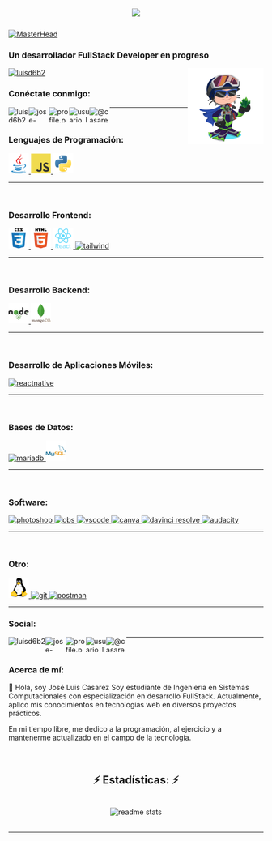 <h1 align="center">
    <img src="https://readme-typing-svg.herokuapp.com/?font=Righteous&size=35&center=true&vCenter=true&width=500&height=70&duration=4000&lines=¡Hola+!+👋;+Soy+Jose+Luis+Casarez!" />
</h1>

[![MasterHead](https://firebasestorage.googleapis.com/v0/b/flexi-coding.appspot.com/o/dempgi7-520f8d5f-63d4-4453-8822-dbc149ae27f8.gif?alt=media&token=91c0c7b2-93c3-4029-b011-1a8703c5730d)](https://rishavchanda.io)

<h3 align="left">Un desarrollador FullStack Developer en progreso</h3>

<!-- Imagen a la derecha -->
<div align="left">
  <img src="assets/img/octocat-1723960800093.png" alt="octocat" width="150" align="right">

<p align="left"> <a href="https://twitter.com/luisd6b2" target="blank"><img src="https://img.shields.io/twitter/follow/luisd6b2?logo=twitter&style=for-the-badge" alt="luisd6b2" /></a> </p>

<h3 align="left">Conéctate conmigo:</h3>
<p align="left">
<a href="https://twitter.com/luisd6b2" target="_blank"><img align="left" src="https://raw.githubusercontent.com/rahuldkjain/github-profile-readme-generator/master/src/images/icons/Social/twitter.svg" alt="luisd6b2" height="30" width="40" /></a>
<a href="https://linkedin.com/in/jose-luis-casarez-ortiz-3b641b2a3" target="blank"><img align="left" src="https://raw.githubusercontent.com/rahuldkjain/github-profile-readme-generator/master/src/images/icons/Social/linked-in-alt.svg" alt="jose-luis-casarez-ortiz-3b641b2a3" height="30" width="40" /></a>
<a href="https://fb.com/profile.php?id=61557954865609" target="blank"><img align="left" src="https://raw.githubusercontent.com/rahuldkjain/github-profile-readme-generator/master/src/images/icons/Social/facebook.svg" alt="profile.php?id=61557954865609" height="30" width="40" /></a>
<a href="https://instagram.com/usuario_luis_" target="blank"><img align="left" src="https://raw.githubusercontent.com/rahuldkjain/github-profile-readme-generator/master/src/images/icons/Social/instagram.svg" alt="usuario_luis_" height="30" width="40" /></a>
<a href="https://www.youtube.com/@casarexz" target="blank"><img align="left" src="https://raw.githubusercontent.com/rahuldkjain/github-profile-readme-generator/master/src/images/icons/Social/youtube.svg" alt="@casarexz" height="30" width="40" /></a>
</p>
<hr/>
<br>

<h3 align="left">Lenguajes de Programación:</h3>
<p align="left">
  <a href="https://www.java.com" target="_blank" rel="noreferrer"> <img src="https://raw.githubusercontent.com/devicons/devicon/master/icons/java/java-original.svg" alt="java" width="40" height="40"/> </a> 
  <a href="https://developer.mozilla.org/en-US/docs/Web/JavaScript" target="_blank" rel="noreferrer"> <img src="https://raw.githubusercontent.com/devicons/devicon/master/icons/javascript/javascript-original.svg" alt="javascript" width="40" height="40"/> </a>
  <a href="https://www.python.org" target="_blank" rel="noreferrer"> <img src="https://raw.githubusercontent.com/devicons/devicon/master/icons/python/python-original.svg" alt="python" width="40" height="40"/> </a> 
</p>
<hr/>
<br>

<h3 align="left">Desarrollo Frontend:</h3>
<p align="left">
  <a href="https://www.w3schools.com/css/" target="_blank" rel="noreferrer"> <img src="https://raw.githubusercontent.com/devicons/devicon/master/icons/css3/css3-original-wordmark.svg" alt="css3" width="40" height="40"/> </a> 
  <a href="https://www.w3.org/html/" target="_blank" rel="noreferrer"> <img src="https://raw.githubusercontent.com/devicons/devicon/master/icons/html5/html5-original-wordmark.svg" alt="html5" width="40" height="40"/> </a> 
  <a href="https://reactjs.org/" target="_blank" rel="noreferrer"> <img src="https://raw.githubusercontent.com/devicons/devicon/master/icons/react/react-original-wordmark.svg" alt="react" width="40" height="40"/> </a> 
  <a href="https://tailwindcss.com/" target="_blank" rel="noreferrer"> <img src="https://www.vectorlogo.zone/logos/tailwindcss/tailwindcss-icon.svg" alt="tailwind" width="40" height="40"/> </a>
</p>
<hr/>
<br>

<h3 align="left">Desarrollo Backend:</h3>
<p align="left">
  <a href="https://nodejs.org" target="_blank" rel="noreferrer"> <img src="https://raw.githubusercontent.com/devicons/devicon/master/icons/nodejs/nodejs-original-wordmark.svg" alt="nodejs" width="40" height="40"/> </a> 
  <a href="https://www.mongodb.com/" target="_blank" rel="noreferrer"> <img src="https://raw.githubusercontent.com/devicons/devicon/master/icons/mongodb/mongodb-original-wordmark.svg" alt="mongodb" width="40" height="40"/> </a>
</p>
<hr/>
<br>

<h3 align="left">Desarrollo de Aplicaciones Móviles:</h3>
<p align="left">
  <a href="https://reactnative.dev/" target="_blank" rel="noreferrer"> <img src="https://reactnative.dev/img/header_logo.svg" alt="reactnative" width="40" height="40"/> </a>
</p>
<hr/>
<br>

<h3 align="left">Bases de Datos:</h3>
<p align="left">
  <a href="https://mariadb.org/" target="_blank" rel="noreferrer"> <img src="https://www.vectorlogo.zone/logos/mariadb/mariadb-icon.svg" alt="mariadb" width="40" height="40"/> </a>
  <a href="https://www.mysql.com/" target="_blank" rel="noreferrer"> <img src="https://raw.githubusercontent.com/devicons/devicon/master/icons/mysql/mysql-original-wordmark.svg" alt="mysql" width="40" height="40"/> </a>
</p>
<hr/>
<br>

<h3 align="left">Software:</h3>
<p align="left">
  <a href="https://www.photoshop.com/en" target="_blank" rel="noreferrer"> <img src="https://pngimg.com/uploads/photoshop/photoshop_PNG68.png" alt="photoshop" width="40" height="40"/> </a>
  <a href="https://obsproject.com/" target="_blank" rel="noreferrer"> <img src="https://iconape.com/wp-content/files/ih/122083/png/OBS_Studio_Logo.png" alt="obs" width="40" height="40"/> </a>
  <a href="https://code.visualstudio.com/" target="_blank" rel="noreferrer"> <img src="https://code.visualstudio.com/assets/images/code-stable.png" alt="vscode" width="40" height="40"/> </a>
  <a href="https://www.canva.com/" target="_blank" rel="noreferrer"> <img src="https://freelogopng.com/images/all_img/1656733637logo-canva-png.png" alt="canva" width="40" height="40"/> </a>
  <a href="https://www.blackmagicdesign.com" target="_blank" rel="noreferrer"> <img src="https://static.wikia.nocookie.net/logopedia/images/c/c5/DaVinci_Resolve.png/revision/latest?cb=20230125204839" alt="davinci resolve" width="40" height="40"/> </a>
  <a href="https://www.audacityteam.org/" target="_blank" rel="noreferrer"> <img src="https://upload.wikimedia.org/wikipedia/commons/thumb/f/f6/Audacity_Logo.svg/1280px-Audacity_Logo.svg.png" alt="audacity" width="40" height="40"/> </a>
</p>
<hr/>
<br>

<h3 align="left">Otro:</h3>
<p align="left">
  <a href="https://www.linux.org/" target="_blank" rel="noreferrer"> <img src="https://raw.githubusercontent.com/devicons/devicon/master/icons/linux/linux-original.svg" alt="linux" width="40" height="40"/> </a> 
  <a href="https://git-scm.com/" target="_blank" rel="noreferrer"> <img src="https://www.vectorlogo.zone/logos/git-scm/git-scm-icon.svg" alt="git" width="40" height="40"/> </a>
  <a href="https://postman.com" target="_blank" rel="noreferrer"> <img src="https://www.vectorlogo.zone/logos/getpostman/getpostman-icon.svg" alt="postman" width="40" height="40"/> </a> 
</p>
<hr/>

<h3 align="left">Social:</h3>
<p align="left">
  <a href="https://twitter.com/luisd6b2" target="blank"><img align="left" src="https://img.shields.io/twitter/follow/luisd6b2?logo=twitter&style=for-the-badge" alt="luisd6b2" /></a>
  <a href="https://linkedin.com/in/jose-luis-casarez-ortiz-3b641b2a3" target="blank"><img align="left" src="https://raw.githubusercontent.com/rahuldkjain/github-profile-readme-generator/master/src/images/icons/Social/linked-in-alt.svg" alt="jose-luis-casarez-ortiz-3b641b2a3" height="30" width="40" /></a>
  <a href="https://fb.com/profile.php?id=61557954865609" target="blank"><img align="left" src="https://raw.githubusercontent.com/rahuldkjain/github-profile-readme-generator/master/src/images/icons/Social/facebook.svg" alt="profile.php?id=61557954865609" height="30" width="40" /></a>
  <a href="https://instagram.com/usuario_luis_" target="blank"><img align="left" src="https://raw.githubusercontent.com/rahuldkjain/github-profile-readme-generator/master/src/images/icons/Social/instagram.svg" alt="usuario_luis_" height="30" width="40" /></a>
  <a href="https://www.youtube.com/@casarexz" target="blank"><img align="left" src="https://raw.githubusercontent.com/rahuldkjain/github-profile-readme-generator/master/src/images/icons/Social/youtube.svg" alt="@casarexz" height="30" width="40" /></a>
</p>
<hr/>
<br>

<h3 align="left">Acerca de mí:</h3>
<p align="left">
👋 Hola, soy José Luis Casarez
Soy estudiante de Ingeniería en Sistemas Computacionales con especialización en desarrollo FullStack. Actualmente, aplico mis conocimientos en tecnologías web en diversos proyectos prácticos.

En mi tiempo libre, me dedico a la programación, al ejercicio y a mantenerme actualizado en el campo de la tecnología.
</p>

<br>

<h2 align="center">⚡ Estadísticas: ⚡</h2>
<br>
<div align="center">
  <img width=390 src="https://github-readme-stats.vercel.app/api?username=LuisD6&count_private=true&show_icons=true&theme=react&rank_icon=github&border_radius=10" alt="readme stats" />
  <br/>
</div>

<br/>

<hr/>

<br>
